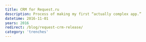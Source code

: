 ```yaml
---
title: CRM for Request.ru
description: Process of making my first “actually complex app.”
datetime: 2016-11-01
years: 2016
redirect: /blog/request-crm-release/
category: 'trenches'
---
```

